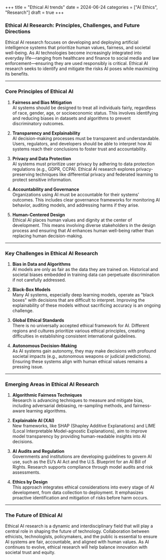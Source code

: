 +++
title = "Ethical AI trends"
date = 2024-06-24
categories = ["AI Ethics", "Research"]
draft = true
+++

### **Ethical AI Research: Principles, Challenges, and Future Directions**  

Ethical AI research focuses on developing and deploying artificial intelligence systems that prioritize human values, fairness, and societal well-being. As AI technologies become increasingly integrated into everyday life—ranging from healthcare and finance to social media and law enforcement—ensuring they are used responsibly is critical. Ethical AI research seeks to identify and mitigate the risks AI poses while maximizing its benefits.

---

### **Core Principles of Ethical AI**  

1. **Fairness and Bias Mitigation**  
AI systems should be designed to treat all individuals fairly, regardless of race, gender, age, or socioeconomic status. This involves identifying and reducing biases in datasets and algorithms to prevent discriminatory outcomes.

2. **Transparency and Explainability**  
AI decision-making processes must be transparent and understandable. Users, regulators, and developers should be able to interpret how AI systems reach their conclusions to foster trust and accountability.

3. **Privacy and Data Protection**  
AI systems must prioritize user privacy by adhering to data protection regulations (e.g., GDPR, CCPA). Ethical AI research explores privacy-preserving techniques like differential privacy and federated learning to protect sensitive information.

4. **Accountability and Governance**  
Organizations using AI must be accountable for their systems' outcomes. This includes clear governance frameworks for monitoring AI behavior, auditing models, and addressing harms if they arise.

5. **Human-Centered Design**  
Ethical AI places human values and dignity at the center of development. This means involving diverse stakeholders in the design process and ensuring that AI enhances human well-being rather than replacing human decision-making.

---

### **Key Challenges in Ethical AI Research**  

1. **Bias in Data and Algorithms**  
AI models are only as fair as the data they are trained on. Historical and societal biases embedded in training data can perpetuate discrimination if not carefully addressed.

2. **Black-Box Models**  
Many AI systems, especially deep learning models, operate as "black boxes" with decisions that are difficult to interpret. Improving the explainability of these models without sacrificing accuracy is an ongoing challenge.

3. **Global Ethical Standards**  
There is no universally accepted ethical framework for AI. Different regions and cultures prioritize various ethical principles, creating difficulties in establishing consistent international guidelines.

4. **Autonomous Decision-Making**  
As AI systems gain autonomy, they may make decisions with profound societal impacts (e.g., autonomous weapons or judicial predictions). Ensuring these systems align with human ethical values remains a pressing issue.

---

### **Emerging Areas in Ethical AI Research**  

1. **Algorithmic Fairness Techniques**  
Research is advancing techniques to measure and mitigate bias, including adversarial debiasing, re-sampling methods, and fairness-aware learning algorithms.

2. **Explainable AI (XAI)**  
New frameworks, like SHAP (Shapley Additive Explanations) and LIME (Local Interpretable Model-agnostic Explanations), aim to improve model transparency by providing human-readable insights into AI decisions.

3. **AI Audits and Regulation**  
Governments and institutions are developing guidelines to govern AI use, such as the EU’s AI Act and the U.S. Blueprint for an AI Bill of Rights. Research supports compliance through model audits and risk assessments.

4. **Ethics by Design**  
This approach integrates ethical considerations into every stage of AI development, from data collection to deployment. It emphasizes proactive identification and mitigation of risks before harm occurs.

---

### **The Future of Ethical AI**  

Ethical AI research is a dynamic and interdisciplinary field that will play a central role in shaping the future of technology. Collaboration between ethicists, technologists, policymakers, and the public is essential to ensure AI systems are fair, accountable, and aligned with human values. As AI continues to evolve, ethical research will help balance innovation with societal trust and equity.